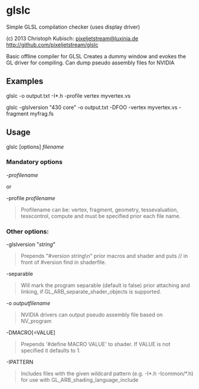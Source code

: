 glslc
=====

Simple GLSL compilation checker (uses display driver)

(c) 2013 Christoph Kubisch: pixeljetstream@luxinia.de
http://github.com/pixeljetstream/glslc

Basic offline compiler for GLSL
Creates a dummy window and evokes the GL driver for compiling.
Can dump pseudo assembly files for NVIDIA

Examples
--------

glslc -o output.txt -I*.h -profile vertex myvertex.vs

glslc -glslversion "430 core" -o output.txt -DFOO -vertex myvertex.vs -fragment myfrag.fs

Usage
-----

glslc [options] *filename*

### Mandatory options

-*profilename*

or

-profile *profilename*

> Profilename can be: vertex, fragment, geometry, tessevaluation, tesscontrol, compute
> and must be specified prior each file name.

### Other options:

-glslversion "*string*"

> Prepends "#version *string*\n" prior macros and shader and puts // in front of #version find in shaderfile.

-separable

> Will mark the program separable (default is false) prior attaching and linking, if GL_ARB_separate_shader_objects is supported.

-o *outputfilename*

> NVIDIA drivers can output pseudo assembly file based on NV_program

-DMACRO[=VALUE]
  
> Prepends '#define MACRO VALUE' to shader. If VALUE is not specified it defaults to 1.

-IPATTERN

> Includes files with the given wildcard pattern (e.g. -I*.h -Icommon/*.h) for use with GL_ARB_shading_language_include

